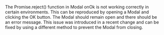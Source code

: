 The Promise.reject() function in Modal onOk is not working correctly in certain environments. This can be reproduced by opening a Modal and clicking the OK button. The Modal should remain open and there should be an error message. This issue was introduced in a recent change and can be fixed by using a different method to prevent the Modal from closing.
